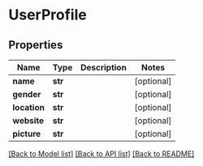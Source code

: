 # UserProfile

## Properties
Name | Type | Description | Notes
------------ | ------------- | ------------- | -------------
**name** | **str** |  | [optional] 
**gender** | **str** |  | [optional] 
**location** | **str** |  | [optional] 
**website** | **str** |  | [optional] 
**picture** | **str** |  | [optional] 

[[Back to Model list]](../README.md#documentation-for-models) [[Back to API list]](../README.md#documentation-for-api-endpoints) [[Back to README]](../README.md)


